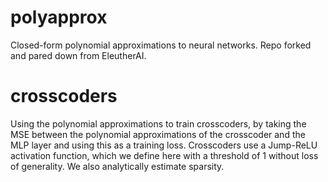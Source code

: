 # polyapprox
Closed-form polynomial approximations to neural networks.
Repo forked and pared down from EleutherAI.
# crosscoders
Using the polynomial approximations to train crosscoders, by taking the MSE between the polynomial approximations of the crosscoder and the MLP layer and using this as a training loss.
Crosscoders use a Jump-ReLU activation function, which we define here with a threshold of 1 without loss of generality.
We also analytically estimate sparsity.
